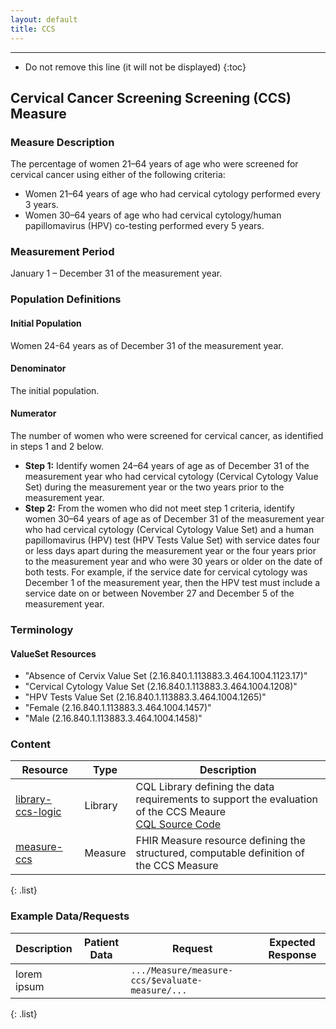 ```yaml
---
layout: default
title: CCS
---
```


---

<!-- TOC  the css styling for this is \pages\assets\css\project.css under 'markdown-toc'-->

* Do not remove this line (it will not be displayed)
{:toc}

## Cervical Cancer Screening Screening (CCS) Measure

### Measure Description

The percentage of women 21–64 years of age who were screened for cervical cancer using either of the following criteria:
* Women 21–64 years of age who had cervical cytology performed every 3 years.
* Women 30–64 years of age who had cervical cytology/human papillomavirus (HPV) co-testing
performed every 5 years.

### Measurement Period

January 1 – December 31 of the measurement year.

### Population Definitions

#### Initial Population

Women 24-64 years as of December 31 of the measurement year.

#### Denominator

The initial population.

#### Numerator

The number of women who were screened for cervical cancer, as identified in steps 1 and 2 below.
* ****Step 1:**** Identify women 24–64 years of age as of December 31 of the measurement year who had cervical cytology (Cervical Cytology Value Set) during the measurement year or the two years prior to the measurement year.
* ****Step 2:**** From the women who did not meet step 1 criteria, identify women 30–64 years of age as of December 31 of the measurement year who had cervical cytology (Cervical Cytology Value Set) and a human papillomavirus (HPV) test (HPV Tests Value Set) with service dates four or less days apart during the measurement year or the four years prior to the measurement year and who were 30 years or older on the date of both tests. For example, if the service date for cervical cytology was December 1 of the measurement year, then the HPV test must include a service date on or between November 27 and December 5 of the measurement year.

### Terminology

#### ValueSet Resources

* "Absence of Cervix Value Set (2.16.840.1.113883.3.464.1004.1123.17)"
* "Cervical Cytology Value Set (2.16.840.1.113883.3.464.1004.1208)"
* "HPV Tests Value Set (2.16.840.1.113883.3.464.1004.1265)"
* "Female (2.16.840.1.113883.3.464.1004.1457)"
* "Male (2.16.840.1.113883.3.464.1004.1458)"

### Content

| Resource | Type | Description |
| --- | --- | ------ |
| [library-ccs-logic](Library-library-ccs-logic.html) | Library | CQL Library defining the data requirements to support the evaluation of the CCS Meaure <br/> [CQL Source Code](ccs-cql.html) |
| [measure-ccs](Measure-measure-ccs.html) | Measure | FHIR Measure resource defining the structured, computable definition of the CCS Measure |
{: .list}

### Example Data/Requests

| Description | Patient Data | Request | Expected Response |
| ------ | ---- | ------ | --- |
| lorem ipsum |  | `.../Measure/measure-ccs/$evaluate-measure/...` |  |
{: .list}
